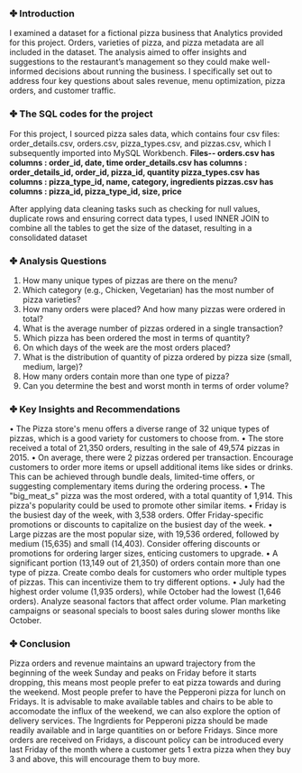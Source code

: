 ### ✤ Introduction
I examined a dataset for a fictional pizza business that Analytics provided for this project. Orders, varieties of pizza, and pizza metadata are all included in the dataset. The analysis aimed to offer insights and suggestions to the restaurant’s management so they could make well-informed decisions about running the business. I specifically set out to address four key questions about sales revenue, menu optimization, pizza orders, and customer traffic.

### ✤ The SQL codes for the project 
For this project, I sourced pizza sales data, which contains four csv files: order_details.csv, orders.csv, pizza_types.csv, and pizzas.csv, which I subsequently imported into MySQL Workbench.
**Files-- **orders.csv has columns :** order_id, date, time
order_details.csv has columns : order_details_id, order_id, pizza_id, quantity
pizza_types.csv has columns : pizza_type_id, name, category, ingredients
pizzas.csv has columns : pizza_id, pizza_type_id, size, price**

After applying data cleaning tasks such as checking for null values, duplicate rows and ensuring correct data types, I used INNER JOIN to combine all the tables to get the size of the dataset, resulting in a consolidated dataset 

### ✤ Analysis Questions
1.	How many unique types of pizzas are there on the menu?
2.	Which category (e.g., Chicken, Vegetarian) has the most number of pizza varieties?
3.	How many orders were placed? And how many pizzas were ordered in total?
4.	What is the average number of pizzas ordered in a single transaction?
5.	Which pizza has been ordered the most in terms of quantity?
6.	On which days of the week are the most orders placed?
7.	What is the distribution of quantity of pizza ordered by pizza size (small, medium, large)?
8.	How many orders contain more than one type of pizza?
9.	Can you determine the best and worst month in terms of order volume?

### ✤ Key Insights and Recommendations 
•	The Pizza store's menu offers a diverse range of 32 unique types of pizzas, which is a good variety for customers to choose from. 
•	The store received a total of 21,350 orders, resulting in the sale of 49,574 pizzas in 2015. 
•	On average, there were 2 pizzas ordered per transaction. Encourage customers to order more items or upsell additional items like sides or drinks. This can be achieved through bundle deals, limited-time offers, or suggesting complementary items during the ordering process.
•	The "big_meat_s" pizza was the most ordered, with a total quantity of 1,914. This pizza's popularity could be used to promote other similar items. 
•	Friday is the busiest day of the week, with 3,538 orders. Offer Friday-specific promotions or discounts to capitalize on the busiest day of the week.
•	Large pizzas are the most popular size, with 19,536 ordered, followed by medium (15,635) and small (14,403). Consider offering discounts or promotions for ordering larger sizes, enticing customers to upgrade.
•	A significant portion (13,149 out of 21,350) of orders contain more than one type of pizza. Create combo deals for customers who order multiple types of pizzas. This can incentivize them to try different options.
•	July had the highest order volume (1,935 orders), while October had the lowest (1,646 orders). Analyze seasonal factors that affect order volume. Plan marketing campaigns or seasonal specials to boost sales during slower months like October.

### ✤ Conclusion
Pizza orders and revenue maintains an upward trajectory from the beginning of the week Sunday and peaks on Friday before it starts dropping, this means most people prefer to eat pizza towards and during the weekend. Most people prefer to have the Pepperoni pizza for lunch on Fridays. It is advisable to make available tables and chairs to be able to accomodate the influx of the weekend, we can also explore the option of delivery services. The Ingrdients for Pepperoni pizza should be made readily available and in large quantities on or before Fridays. Since more orders are received on Fridays, a discount policy can be introduced every last Friday of the month where a customer gets 1 extra pizza when they buy 3 and above, this will encourage them to buy more.
